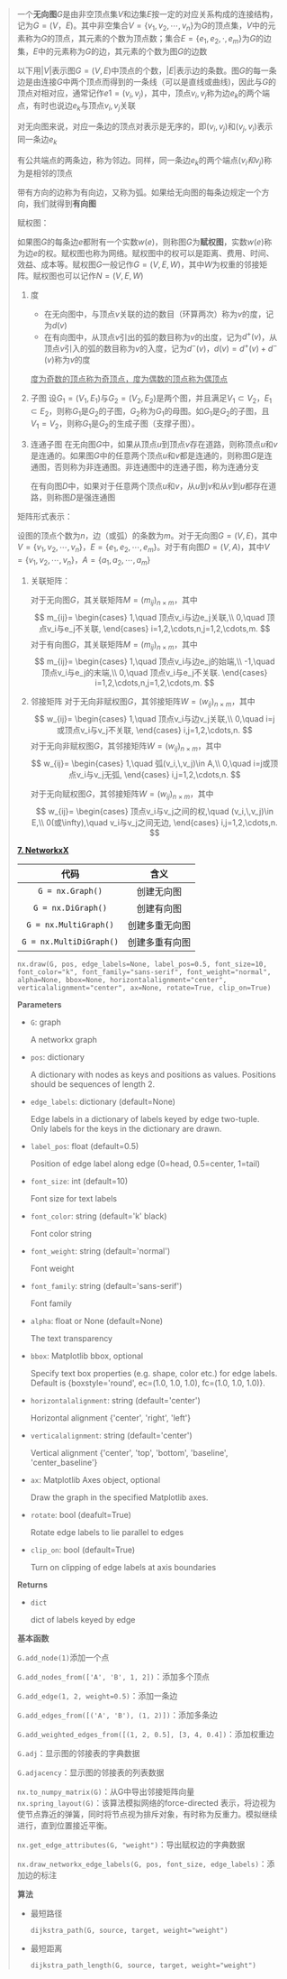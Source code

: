 > 一个**无向图**$G$是由非空顶点集$V$和边集$E$按一定的对应关系构成的连接结构，记为$G=(V，E)$。其中非空集合$V=\{v_1,\,v_2,\,\cdots,\,v_n\}$为$G$的顶点集，$V$中的元素称为$G$的顶点，其元素的个数为顶点数；集合$E=\{e_1,\,e_2,\,\cdot,\,e_m\}$为$G$的边集，$E$中的元素称为$G$的边，其元素的个数为图$G$的边数
>
> 以下用$|V|$表示图$G=(V,\,E)$中顶点的个数，$|E|$表示边的条数。图$G$的每一条边是由连接$G$中两个顶点而得到的一条线（可以是直线或曲线)，因此与$G$的顶点对相对应，通常记作$e1=(v_i,\,v_j)$，其中，顶点$v_i,\,v_j$称为边$e_k$的两个端点，有时也说边$e_k$与顶点$v_i,\,v_j$关联
>
> 对无向图来说，对应一条边的顶点对表示是无序的，即$(v_i,\,v_j)$和$(v_j,\,v_i)$表示同一条边$e_k$
>
> 有公共端点的两条边，称为邻边。同样，同一条边$e_k$的两个端点$(v_i和v_j)$称为是相邻的顶点
>
> 带有方向的边称为有向边，又称为弧。如果给无向图的每条边规定一个方向，我们就得到**有向图**
>
> 赋权图：
>
> 如果图$G$的每条边$e$都附有一个实数$w(e)$，则称图$G$为**赋权图**，实数$w(e)$称为边$e$的权。赋权图也称为网络。赋权图中的权可以是距离、费用、时间、效益、成本等。赋权图$G$一般记作$G=(V,\,E,\,W)$，其中$W$为权重的邻接矩阵。赋权图也可以记作$N=(V,\,E,\,W)$
>
> 1. 度
>    * 在无向图中，与顶点$v$关联的边的数目（环算两次）称为$v$的度，记为$d(v)$
>    * 在有向图中，从顶点$v$引出的弧的数目称为$v$的出度，记为$d^+(v)$，从顶点$v$引入的弧的数目称为$v$的入度，记为$d^-(v)$，$d(v)=d^+(v)+d^-(v)$称为$v$的度
>
>    <u>度为奇数的顶点称为奇顶点，度为偶数的顶点称为偶顶点</u>
>
> 2. 子图
>    设$G_1=(V_1,\,E_1)$与$G_2=(V_2,\,E_2)$是两个图，并且满足$V_1\subset V_2$，$E_1\subset E_2$，则称$G_1$是$G_2$的子图，$G_2$称为$G_1$的母图。如$G_1$是$G_2$的子图，且$V_1=V_2$，则称$G_1$是$G_2$的生成子图（支撑子图）。
>
> 4. 连通子图
>    在无向图$G$中，如果从顶点$u$到顶点$v$存在道路，则称顶点$u$和$v$是连通的。如果图$G$中的任意两个顶点$u$和$v$都是连通的，则称图$G$是连通图，否则称为非连通图。非连通图中的连通子图，称为连通分支
>
>    在有向图$D$中，如果对于任意两个顶点$u$和$v$，从$u$到$v$和从$v$到$u$都存在道路，则称图$D$是强连通图
>
> 矩阵形式表示：
>
> 设图的顶点个数为$n$，边（或弧）的条数为$m$。对于无向图$G=(V,E)$，其中$V=\{v_1,v_2,\cdots,v_n\}$，$E=\{e_1,e_2,\cdots,e_m\}$。对于有向图$D=(V,A)$，其中$V=\{v_1,v_2,\cdots,v_n\}$，$A=\{a_1,a_2,\cdots,a_m\}$
>
> 1. 关联矩阵：
>
>    对于无向图$G$，其关联矩阵$M=(m_{ij})_{n\times m}$，其中
>    $$
>    m_{ij}=
>    \begin{cases}
>    1,\quad 顶点v_i与边e_j关联,\\
>    0,\quad 顶点v_i与e_j不关联,
>    \end{cases}
>    i=1,2,\cdots,n,j=1,2,\cdots,m.
>    $$
>    对于有向图$G$，其关联矩阵$M=(m_{ij})_{n\times m}$，其中
>    $$
>    m_{ij}=
>    \begin{cases}
>    1,\quad 顶点v_i与边e_j的始端,\\
>    -1,\quad 顶点v_i与e_j的末端,\\
>    0,\quad 顶点v_i与e_j不关联.
>    \end{cases}
>    i=1,2,\cdots,n,j=1,2,\cdots,m.
>    $$
>
> 2. 邻接矩阵
>    对于无向非赋权图$G$，其邻接矩阵$W=(w_{ij})_{n\times m}$，其中
>    $$
>    w_{ij}=
>    \begin{cases}
>    1,\quad 顶点v_i与边v_j关联,\\
>    0,\quad i=j或顶点v_i与v_j不关联,
>    \end{cases}
>    i,j=1,2,\cdots,n.
>    $$
>    对于无向非赋权图$G$，其邻接矩阵$W=(w_{ij})_{n\times m}$，其中
>    $$
>    w_{ij}=
>    \begin{cases}
>    1,\quad 弧(v_i,\,v_j)\in A,\\
>    0,\quad i=j或顶点v_i与v_j无弧,
>    \end{cases}
>    i,j=1,2,\cdots,n.
>    $$
>
>    对于无向赋权图$G$，其邻接矩阵$W=(w_{ij})_{n\times m}$，其中
>    $$
>    w_{ij}=
>    \begin{cases}
>    顶点v_i与v_j之间的权,\quad (v_i,\,v_j)\in E,\\
>    0(或\infty),\quad v_i与v_j之间无边,
>    \end{cases}
>    i,j=1,2,\cdots,n.
>    $$
>
> **[7. NetworkxX](7.%20NetworkxX.md)**
>
> |          代码           |      含义      |
> | :---------------------: | :------------: |
> |    `G = nx.Graph()`     |   创建无向图   |
> |   `G = nx.DiGraph()`    |   创建有向图   |
> |  `G = nx.MultiGraph()`  | 创建多重无向图 |
> | `G = nx.MultiDiGraph()` | 创建多重有向图 |
>
> `nx.draw(G, pos, edge_labels=None, label_pos=0.5, font_size=10, font_color="k", font_family="sans-serif", font_weight="normal", alpha=None, bbox=None, horizontalalignment="center", verticalalignment="center", ax=None, rotate=True, clip_on=True)`
>
> **Parameters**
>
> * `G`: graph
>
>   A networkx graph
>
> * `pos`: dictionary
>
>   A dictionary with nodes as keys and positions as values. Positions should be sequences of length 2.
>
> * `edge_labels`: dictionary (default=None)
>
>   Edge labels in a dictionary of labels keyed by edge two-tuple. Only labels for the keys in the dictionary are drawn.
>
> * `label_pos`: float (default=0.5)
>
>   Position of edge label along edge (0=head, 0.5=center, 1=tail)
>
> * `font_size`: int (default=10)
>
>   Font size for text labels
>
> * `font_color`: string (default='k' black)
>
>   Font color string
>
> * `font_weight`: string (default='normal')
>
>   Font weight
>
> * `font_family`: string (default='sans-serif')
>
>   Font family
>
> * `alpha`: float or None (default=None)
>
>   The text transparency
>
> * `bbox`: Matplotlib bbox, optional
>
>   Specify text box properties (e.g. shape, color etc.) for edge labels. Default is {boxstyle='round', ec=(1.0, 1.0, 1.0), fc=(1.0, 1.0, 1.0)}.
>
> * `horizontalalignment`: string (default='center')
>
>   Horizontal alignment {'center', 'right', 'left'}
>
> * `verticalalignment`: string (default='center')
>
>   Vertical alignment {'center', 'top', 'bottom', 'baseline', 'center_baseline'}
>
> * `ax`: Matplotlib Axes object, optional
>
>   Draw the graph in the specified Matplotlib axes.
>
> * `rotate`: bool (deafult=True)
>
>   Rotate edge labels to lie parallel to edges
>
> * `clip_on`: bool (default=True)
>
>   Turn on clipping of edge labels at axis boundaries
>
> **Returns**
>
> * `dict`
>
>   dict of labels keyed by edge
>
> **基本函数**
>
> `G.add_node(1)`添加一个点
>
> `G.add_nodes_from(['A', 'B', 1, 2])`：添加多个顶点
>
> `G.add_edge(1, 2, weight=0.5)`：添加一条边
>
> `G.add_edges_from([('A', 'B'), (1, 2)])`：添加多条边
>
> `G.add_weighted_edges_from([(1, 2, 0.5], [3, 4, 0.4])`：添加权重边
>
> `G.adj`：显示图的邻接表的字典数据
>
> `G.adjacency`：显示图的邻接表的列表数据
>
> `nx.to_numpy_matrix(G)`：从G中导出邻接矩阵向量
> `nx.spring_layout(G)`：该算法模拟网络的force-directed 表示，将边视为使节点靠近的弹簧，同时将节点视为排斥对象，有时称为反重力。模拟继续进行，直到位置接近平衡。
>
> `nx.get_edge_attributes(G, "weight")`：导出赋权边的字典数据
>
> `nx.draw_networkx_edge_labels(G, pos, font_size, edge_labels)`：添加边的标注
>
> **算法**
>
> * 最短路径
>
>   `dijkstra_path(G, source, target, weight="weight")`
>
> * 最短距离
>
>   `dijkstra_path_length(G, source, target, weight="weight")`


